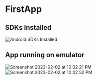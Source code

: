 # FirstApp

## SDKs Installed
![Android SDKs Installed](https://user-images.githubusercontent.com/94663542/216502535-5260c577-005a-4458-b893-d50dc7d1e40d.png)


## App running on emulator
![Screenshot 2023-02-02 at 10 02 21 PM](https://user-images.githubusercontent.com/94663542/216502612-55d0cac6-23a4-4890-9327-bc425f3e5daa.png)
<br>
![Screenshot 2023-02-02 at 10 02 52 PM](https://user-images.githubusercontent.com/94663542/216502696-0d09ee27-3241-46ff-9037-e453cd480b5b.png)
